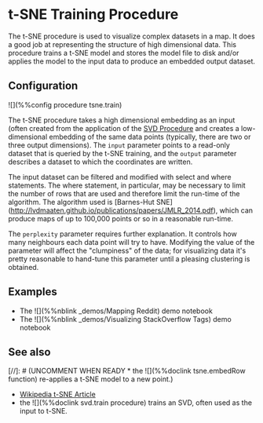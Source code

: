 # t-SNE Training Procedure

The t-SNE procedure is used to visualize complex datasets in a map.  It does
a good job at representing the structure of high dimensional data. This procedure
trains a t-SNE model and stores the model file to disk and/or applies the model to 
the input data to produce an embedded output dataset.

## Configuration

![](%%config procedure tsne.train)

The t-SNE procedure takes a high dimensional embedding as an input (often
created from the application of the [SVD Procedure](Svd.md) and creates a low-dimensional
embedding of the same data points (typically, there are two or three output
dimensions).  The `input` parameter points to a read-only dataset that is queried
by the t-SNE training, and the `output` parameter describes a dataset to which
the coordinates are written.

The input dataset can be filtered and modified with select and where statements.
The where statement, in particular, may be necessary to limit the number of
rows that are used and therefore limit the run-time of the algorithm.  The algorithm
used is [Barnes-Hut SNE] (http://lvdmaaten.github.io/publications/papers/JMLR_2014.pdf),
which can produce maps of up to 100,000 points or so in a reasonable run-time.

The `perplexity` parameter requires further explanation.  It controls how many
neighbours each data point will try to have.  Modifying the value of the parameter
will affect the "clumpiness" of the data; for visualizing data it's pretty
reasonable to hand-tune this parameter until a pleasing clustering is obtained.


## Examples

* The ![](%%nblink _demos/Mapping Reddit) demo notebook
* The ![](%%nblink _demos/Visualizing StackOverflow Tags) demo notebook


## See also

[//]: # (UNCOMMENT WHEN READY * the ![](%%doclink tsne.embedRow function) re-applies a t-SNE model to a new point.)
* [Wikipedia t-SNE Article](http://en.wikipedia.org/wiki/T-distributed_stochastic_neighbor_embedding)
* the ![](%%doclink svd.train procedure) trains an SVD, often used as the input to t-SNE.


